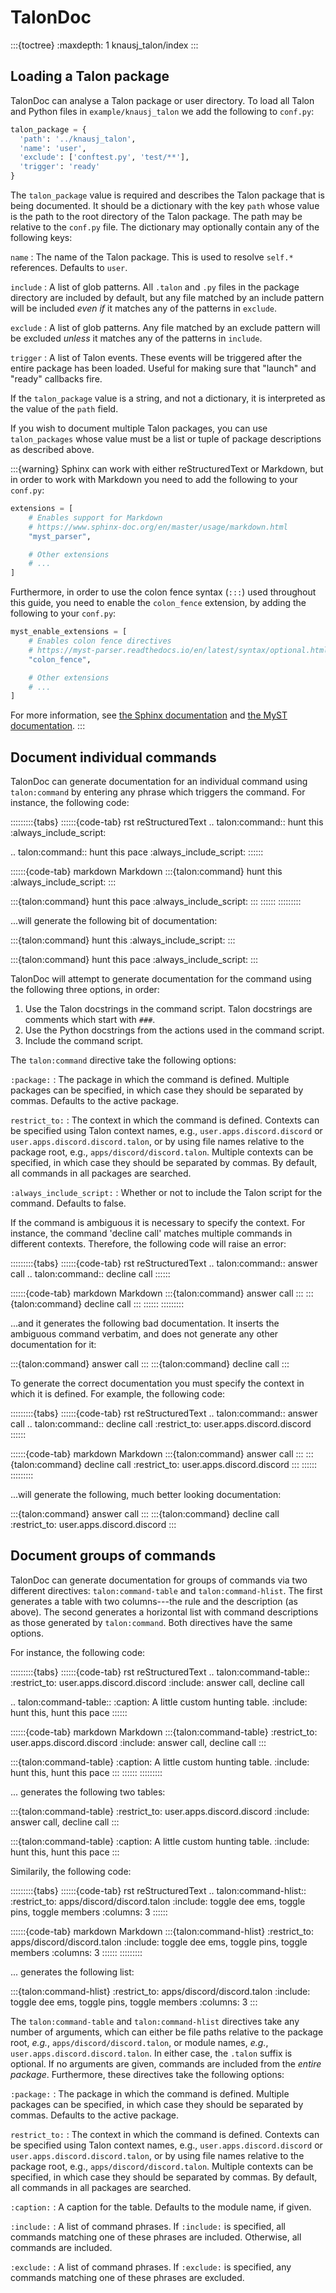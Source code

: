 # TalonDoc

:::{toctree}
  :maxdepth: 1
knausj_talon/index
:::

## Loading a Talon package

TalonDoc can analyse a Talon package or user directory. To load all Talon and
Python files in `example/knausj_talon` we add the following to `conf.py`:

```python
talon_package = {
  'path': '../knausj_talon',
  'name': 'user',
  'exclude': ['conftest.py', 'test/**'],
  'trigger': 'ready'
}
```

The `talon_package` value is required and describes the Talon package that
is being documented. It should be a dictionary with the key `path` whose
value is the path to the root directory of the Talon package. The path may be
relative to the `conf.py` file. The dictionary may optionally contain any of
the following keys:

`name`
: The name of the Talon package.
This is used to resolve `self.*` references.
Defaults to `user`.

`include`
: A list of glob patterns.
All `.talon` and `.py` files in the package directory are included by
default, but any file matched by an include pattern will be included _even
if_ it matches any of the patterns in `exclude`.

`exclude`
: A list of glob patterns.
Any file matched by an exclude pattern will be excluded _unless_ it matches
any of the patterns in `include`.

`trigger`
: A list of Talon events.
These events will be triggered after the entire package has been loaded.
Useful for making sure that "launch" and "ready" callbacks fire.

If the `talon_package` value is a string, and not a dictionary, it is
interpreted as the value of the `path` field.

If you wish to document multiple Talon packages, you can use `talon_packages`
whose value must be a list or tuple of package descriptions as described above.

:::{warning}
Sphinx can work with either reStructuredText or Markdown, but in order to work with Markdown you need to add the following to your `conf.py`:

```python
extensions = [
    # Enables support for Markdown
    # https://www.sphinx-doc.org/en/master/usage/markdown.html
    "myst_parser",

    # Other extensions
    # ...
]
```

Furthermore, in order to use the colon fence syntax (`:::`) used throughout this guide, you need to enable the `colon_fence` extension, by adding the following to your `conf.py`:

```python
myst_enable_extensions = [
    # Enables colon fence directives
    # https://myst-parser.readthedocs.io/en/latest/syntax/optional.html#syntax-colon-fence
    "colon_fence",

    # Other extensions
    # ...
]
```

For more information, see [the Sphinx documentation](https://www.sphinx-doc.org/en/master/usage/markdown.html) and [the MyST documentation](https://myst-parser.readthedocs.io/en/latest/).
:::

## Document individual commands

TalonDoc can generate documentation for an individual command using `talon:command` by entering any phrase which triggers the command. For instance, the following code:

:::::::::{tabs}
::::::{code-tab} rst reStructuredText
.. talon:command:: hunt this
  :always_include_script:

.. talon:command:: hunt this pace
  :always_include_script:
::::::

::::::{code-tab} markdown Markdown
:::{talon:command} hunt this
  :always_include_script:
:::

:::{talon:command} hunt this pace
  :always_include_script:
:::
::::::
:::::::::

...will generate the following bit of documentation:

:::{talon:command} hunt this
  :always_include_script:
:::

:::{talon:command} hunt this pace
  :always_include_script:
:::

TalonDoc will attempt to generate documentation for the command using the
following three options, in order:

1. Use the Talon docstrings in the command script. Talon docstrings are comments which start with `###`.
2. Use the Python docstrings from the actions used in the command script.
3. Include the command script.

The `talon:command` directive take the following options:

`:package:`
: The package in which the command is defined.
Multiple packages can be specified, in which case they should be separated by commas.
Defaults to the active package.

`restrict_to:`
: The context in which the command is defined.
Contexts can be specified using Talon context names, e.g., `user.apps.discord.discord` or `user.apps.discord.discord.talon`, or by using file names relative to the package root, e.g., `apps/discord/discord.talon`. Multiple contexts can be specified, in which case they should be separated by commas.
By default, all commands in all packages are searched.

`:always_include_script:`
: Whether or not to include the Talon script for the command.
Defaults to false.

If the command is ambiguous it is necessary to specify the context. For instance, the command 'decline call' matches multiple commands in different contexts. Therefore, the following code will raise an error:

:::::::::{tabs}
::::::{code-tab} rst reStructuredText
.. talon:command:: answer call
.. talon:command:: decline call
::::::

::::::{code-tab} markdown Markdown
:::{talon:command} answer call
:::
:::{talon:command} decline call
:::
::::::
:::::::::

...and it generates the following bad documentation. It inserts the ambiguous command verbatim, and does not generate any other documentation for it:

:::{talon:command} answer call
:::
:::{talon:command} decline call
:::

To generate the correct documentation you must specify the context in which it is defined. For example, the following code:

:::::::::{tabs}
::::::{code-tab} rst reStructuredText
.. talon:command:: answer call
.. talon:command:: decline call
  :restrict_to: user.apps.discord.discord
::::::

::::::{code-tab} markdown Markdown
:::{talon:command} answer call
:::
:::{talon:command} decline call
  :restrict_to: user.apps.discord.discord
:::
::::::
:::::::::

...will generate the following, much better looking documentation:

:::{talon:command} answer call
:::
:::{talon:command} decline call
  :restrict_to: user.apps.discord.discord
:::

## Document groups of commands

TalonDoc can generate documentation for groups of commands via two different directives: `talon:command-table` and `talon:command-hlist`. The first generates a table with two columns---the rule and the description (as above). The second generates a horizontal list with command descriptions as those generated by `talon:command`. Both directives have the same options.

For instance, the following code:

:::::::::{tabs}
::::::{code-tab} rst reStructuredText
.. talon:command-table::
  :restrict_to: user.apps.discord.discord
  :include: answer call, decline call

.. talon:command-table::
  :caption: A little custom hunting table.
  :include: hunt this, hunt this pace
::::::

::::::{code-tab} markdown Markdown
:::{talon:command-table}
  :restrict_to: user.apps.discord.discord
  :include: answer call, decline call
:::

:::{talon:command-table}
  :caption: A little custom hunting table.
  :include: hunt this, hunt this pace
:::
::::::
:::::::::

... generates the following two tables:

:::{talon:command-table}
  :restrict_to: user.apps.discord.discord
  :include: answer call, decline call
:::

:::{talon:command-table}
  :caption: A little custom hunting table.
  :include: hunt this, hunt this pace
:::

Similarily, the following code:

:::::::::{tabs}
::::::{code-tab} rst reStructuredText
.. talon:command-hlist::
  :restrict_to: apps/discord/discord.talon
  :include: toggle dee ems, toggle pins, toggle members
  :columns: 3
::::::

::::::{code-tab} markdown Markdown
:::{talon:command-hlist}
  :restrict_to: apps/discord/discord.talon
  :include: toggle dee ems, toggle pins, toggle members
  :columns: 3
::::::
:::::::::

... generates the following list:

:::{talon:command-hlist}
  :restrict_to: apps/discord/discord.talon
  :include: toggle dee ems, toggle pins, toggle members
  :columns: 3
:::

The `talon:command-table` and `talon:command-hlist` directives take any
number of arguments, which can either be file paths relative to the package
root, _e.g._, `apps/discord/discord.talon`, or module names, _e.g._,
`user.apps.discord.discord.talon`. In either case, the `.talon` suffix
is optional. If no arguments are given, commands are included from the _entire
package_. Furthermore, these directives take the following options:

`:package:`
: The package in which the command is defined.
Multiple packages can be specified, in which case they should be separated by commas.
Defaults to the active package.

`restrict_to:`
: The context in which the command is defined.
Contexts can be specified using Talon context names, e.g., `user.apps.discord.discord` or `user.apps.discord.discord.talon`, or by using file names relative to the package root, e.g., `apps/discord/discord.talon`. Multiple contexts can be specified, in which case they should be separated by commas.
By default, all commands in all packages are searched.

`:caption:`
: A caption for the table.
Defaults to the module name, if given.

`:include:`
: A list of command phrases.
If `:include:` is specified, all commands matching one of these phrases are included. Otherwise, all commands are included.

`:exclude:`
: A list of command phrases.
If `:exclude:` is specified, any commands matching one of these phrases are excluded.
